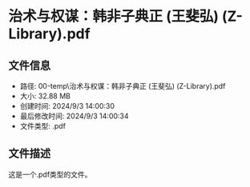 ﻿# 治术与权谋：韩非子典正 (王斐弘) (Z-Library).pdf

## 文件信息
- 路径: 00-temp\治术与权谋：韩非子典正 (王斐弘) (Z-Library).pdf
- 大小: 32.88 MB
- 创建时间: 2024/9/3 14:00:30
- 最后修改时间: 2024/9/3 14:00:34
- 文件类型: .pdf

## 文件描述
这是一个.pdf类型的文件。

